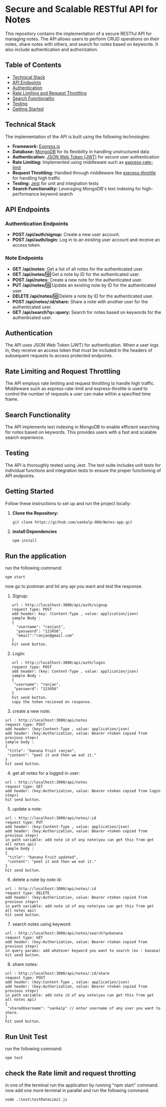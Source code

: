 # Secure and Scalable RESTful API for Notes

This repository contains the implementation of a secure RESTful API for managing notes. The API allows users to perform CRUD operations on their notes, share notes with others, and search for notes based on keywords. It also include authentication and authorization.

## Table of Contents

- [Technical Stack](#technical-stack)
- [API Endpoints](#api-endpoints)
- [Authentication](#authentication)
- [Rate Limiting and Request Throttling](#rate-limiting-and-request-throttling)
- [Search Functionality](#search-functionality)
- [Testing](#testing)
- [Getting Started](#getting-started)
  
## Technical Stack

The implementation of the API is built using the following technologies:

- **Framework:** [Express.js](https://expressjs.com/)
- **Database:** [MongoDB](https://www.mongodb.com/) for its flexibility in handling unstructured data
- **Authentication:** [JSON Web Token (JWT)](https://jwt.io/) for secure user authentication
- **Rate Limiting:** Implemented using middleware such as [express-rate-limit](https://www.npmjs.com/package/express-rate-limit)
- **Request Throttling:** Handled through middleware like [express-throttle](https://www.npmjs.com/package/express-throttle) for handling high traffic
- **Testing:** [Jest](https://jestjs.io/) for unit and integration tests
- **Search Functionality:** Leveraging MongoDB's text indexing for high-performance keyword search

## API Endpoints

### Authentication Endpoints

- **POST /api/auth/signup:** Create a new user account.
- **POST /api/auth/login:** Log in to an existing user account and receive an access token.

### Note Endpoints

- **GET /api/notes:** Get a list of all notes for the authenticated user.
- **GET /api/notes/:id:** Get a note by ID for the authenticated user.
- **POST /api/notes:** Create a new note for the authenticated user.
- **PUT /api/notes/:id:** Update an existing note by ID for the authenticated user.
- **DELETE /api/notes/:id:** Delete a note by ID for the authenticated user.
- **POST /api/notes/:id/share:** Share a note with another user for the authenticated user.
- **GET /api/search?q=:query:** Search for notes based on keywords for the authenticated user.

## Authentication

The API uses JSON Web Token (JWT) for authentication. When a user logs in, they receive an access token that must be included in the headers of subsequent requests to access protected endpoints.

## Rate Limiting and Request Throttling

The API employs rate limiting and request throttling to handle high traffic. Middleware such as express-rate-limit and express-throttle is used to control the number of requests a user can make within a specified time frame.

## Search Functionality

The API implements text indexing in MongoDB to enable efficient searching for notes based on keywords. This provides users with a fast and scalable search experience.

## Testing

The API is thoroughly tested using Jest. The test suite includes unit tests for individual functions and integration tests to ensure the proper functioning of API endpoints.

## Getting Started

Follow these instructions to set up and run the project locally:

1. **Clone the Repository:**

   ```bash
   git clone https://github.com/sankalp-000/Notes-app.git
   ```

2. **install Dependencies**

   ```
   npm install
   ```

## Run the application

run the following command: 
   ```
   npm start
   ```

now go to postman and hit any api you want and test the response.
1. Signup: 
```
   url : http://localhost:3000/api/auth/signup
   request type: POST
   add header: key: (Content-Type , value: application/json) 
   sample Body : 
   {
     "username": "ranjan1",
     "password": "123456",
     "email":"ranjan@gmail.com"
   }
   hit send button.
```
   

2. Login: 
```
   url : http://localhost:3000/api/auth/login
   request type: POST
   add header: (key: Content-Type , value: application/json) 
   sample Body : 
   {
    "username": "ranjan",
    "password": "123456"
   }
   hit send button.
   copy the token recieved on response.

```
   3.  create a new note: 
   ```
   url : http://localhost:3000/api/notes
   request type: POST
   add header: (key:Content-Type , value: application/json) 
   add header: (key:Authorization, value: Bearer <token copied from previous step>)
   sample body :
   {
    "title": "banana Fruit ranjan",
    "content": "peel it and then we eat it."
   }
   hit send button.
   ```

   4. get all notes for a logged in user: 
   ```
   url : http://localhost:3000/api/notes
   request type: GET
   add header: (key:Authorization, value: Bearer <token copied from login step>) 
   hit send button.
   ```

   5.  update a  note: 
   ```
   url : http://localhost:3000/api/notes/:id
   request type: PUT
   add header: (key:Content-Type , value: application/json) 
   add header: (key:Authorization, value: Bearer <token copied from previous step>)
   in path variable: add note id of any note(you can get this from get all notes api)
   sample body :
   {
    "title": "banana Fruit updated",
    "content": "peel it and then we eat it."
   }
   hit send button.
   ```

   6.  delete a  note by note id: 
   ```
   url : http://localhost:3000/api/notes/:id
   request type: DELETE
   add header: (key:Authorization, value: Bearer <token copied from previous step>)
   in path variable: add note id of any note(you can get this from get all notes api)
   hit send button.
   ```
  
   7. search notes using keyword:
   ```
   url : http://localhost:3000/api/notes/search?q=banana
   request type: GET
   add header: (key:Authorization, value: Bearer <token copied from previous step>)
   in query params: add whatever keyword you want to search (ex : banana)
   hit send button.
   ```

   8. share notes:
   ```
   url : http://localhost:3000/api/notes/:id/share
   request type: POST
   add header: (key:Content-Type , value: application/json) 
   add header: (key:Authorization, value: Bearer <token copied from previous step>)
   in path variable: add note id of any note(you can get this from get all notes api)
   {
    "sharedUsername": "sankalp" // enter username of any user you want to share.
   }
   hit send button.

   ```

## Run Unit Test
run the following command:
   ```
   npm test
   ```
## check the Rate limit and request throtting

in one of the terminal run the application by running "npm start" command.
now add one more terminal in parallel and run the following command:
   ```
   node .\test\testRateLimit.js
   ```
